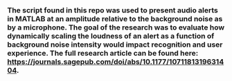 ### The script found in this repo was used to present audio alerts in MATLAB at an amplitude relative to the background noise as by a microphone. The goal of the research was to evaluate how dynamically scaling the loudness of an alert as a function of background noise intensity would impact recognition and user experience. The full research article can be found here: https://journals.sagepub.com/doi/abs/10.1177/1071181319631404.

